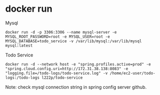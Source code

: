 # docker run

Mysql
```
docker run -d -p 3306:3306 --name mysql-server -e MYSQL_ROOT_PASSWORD=root -e MYSQL_USER=root -e MYSQL_DATABASE=todo_service -v /var/lib/mysql:/var/lib/mysql mysql:latest
```
Todo Service
```
docker run -d --network host -e "spring.profiles.active=prod" -e "spring.cloud.config.uri=http://172.31.38.138:8083" -e "logging.file=/todo-logs/todo-service.log" -v /home/ec2-user/todo-logs:/todo-logs l222p/todo-service
```

Note: check mysql connection string in spring config server github.